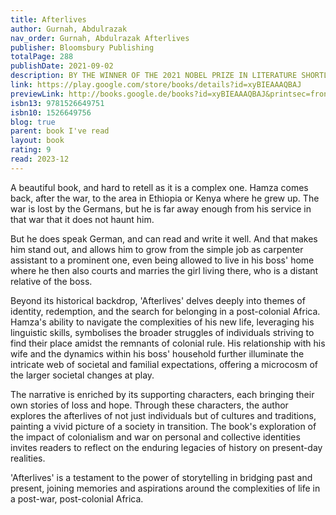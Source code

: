 ```yaml
---  
title: Afterlives  
author: Gurnah, Abdulrazak  
nav_order: Gurnah, Abdulrazak Afterlives  
publisher: Bloomsbury Publishing  
totalPage: 288  
publishDate: 2021-09-02  
description: BY THE WINNER OF THE 2021 NOBEL PRIZE IN LITERATURE SHORTLISTED FOR THE 2021 ORWELL PRIZE FOR POLITICAL FICTION LONGLISTED FOR THE 2021 WALTER SCOTT PRIZE 'Riveting and heartbreaking ... A compelling novel, one that gathers close all those who were meant to be forgotten, and refuses their erasure' Maaza Mengiste, Guardian 'A brilliant and important book for our times, by a wondrous writer' Philippe Sands, New Statesman, Books of the Year _______________ While he was still a little boy, Ilyas was stolen from his parents by the German colonial troops. After years away, fighting in a war against his own people, he returns to his village to find his parents gone, and his sister Afiya given away. Another young man returns at the same time. Hamza was not stolen for the war, but sold into it; he has grown up at the right hand of an officer whose protection has marked him life. With nothing but the clothes on his back, he seeks only work and security – and the love of the beautiful Afiya. As fate knots these young people together, as they live and work and fall in love, the shadow of a new war on another continent lengthens and darkens, ready to snatch them up and carry them away... _______________ 'One of the world's most prominent postcolonial writers ... He has consistently and with great compassion penetrated the effects of colonialism in East Africa and its effects on the lives of uprooted and migrating individuals' Anders Olsson, chairman of the Nobel Committee 'In book after book, he guides us through seismic historic moments and devastating societal ruptures while gently outlining what it is that keeps those families, friendships and loving spaces intact, if not fully whole' Maaza Mengiste 'Rarely in a lifetime can you open a book and find that reading it encapsulates the enchanting qualities of a love affair ... One scarcely dares breathe while reading it for fear of breaking the enchantment' The Times  
link: https://play.google.com/store/books/details?id=xyBIEAAAQBAJ  
previewLink: http://books.google.de/books?id=xyBIEAAAQBAJ&printsec=frontcover&dq=gurnah&hl=&as_pt=BOOKS&cd=10&source=gbs_api  
isbn13: 9781526649751  
isbn10: 1526649756  
blog: true  
parent: book I've read  
layout: book  
rating: 9  
read: 2023-12  
---  
```

  
A beautiful book, and hard to retell as it is a complex one.  Hamza comes back, after the war, to the area in Ethiopia or Kenya where he grew up. The war is lost by the Germans, but he is far away enough from his service in that war that it does not haunt him.  
  
But he does speak German, and can read and write it well.  And that makes him stand out, and allows him to grow from the simple job as carpenter assistant to a prominent one, even being allowed to live in his boss' home where he then also courts and marries the girl living there, who is a distant relative of the boss.  
  
Beyond its historical backdrop, 'Afterlives' delves deeply into themes of identity, redemption, and the search for belonging in a post-colonial Africa. Hamza's ability to navigate the complexities of his new life, leveraging his linguistic skills, symbolises the broader struggles of individuals striving to find their place amidst the remnants of colonial rule. His relationship with his wife and the dynamics within his boss' household further illuminate the intricate web of societal and familial expectations, offering a microcosm of the larger societal changes at play.  
  
The narrative is enriched by its supporting characters, each bringing their own stories of loss and hope. Through these characters, the author explores the afterlives of not just individuals but of cultures and traditions, painting a vivid picture of a society in transition. The book's exploration of the impact of colonialism and war on personal and collective identities invites readers to reflect on the enduring legacies of history on present-day realities.  
  
'Afterlives' is a testament to the power of storytelling in bridging past and present, joining memories and aspirations around the complexities of life in a post-war, post-colonial Africa.